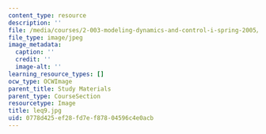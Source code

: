 ```yaml
---
content_type: resource
description: ''
file: /media/courses/2-003-modeling-dynamics-and-control-i-spring-2005/0778d425ef28fd7ef87804596c4e0acb_leq9.jpg
file_type: image/jpeg
image_metadata:
  caption: ''
  credit: ''
  image-alt: ''
learning_resource_types: []
ocw_type: OCWImage
parent_title: Study Materials
parent_type: CourseSection
resourcetype: Image
title: leq9.jpg
uid: 0778d425-ef28-fd7e-f878-04596c4e0acb
---
```


